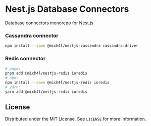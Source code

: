 # Nest.js Database Connectors
Database connectors monorepo for Nest.js

### Cassandra connector
```bash
npm install --save @mich4l/nestjs-cassandra cassandra-driver
```

### Redis connector
```bash
# pnpm:
pnpm add @mich4l/nestjs-redis ioredis
# npm:
npm install --save @mich4l/nestjs-redis ioredis
# yarn:
yarn add @mich4l/nestjs-redis ioredis
```

## License
Distributed under the MIT License. See `LICENSE` for more information.
